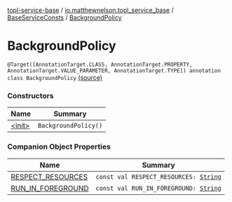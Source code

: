 [topl-service-base](../../../index.md) / [io.matthewnelson.topl_service_base](../../index.md) / [BaseServiceConsts](../index.md) / [BackgroundPolicy](./index.md)

# BackgroundPolicy

`@Target([AnnotationTarget.CLASS, AnnotationTarget.PROPERTY, AnnotationTarget.VALUE_PARAMETER, AnnotationTarget.TYPE]) annotation class BackgroundPolicy` [(source)](https://github.com/05nelsonm/TorOnionProxyLibrary-Android/blob/master/topl-service-base/src/main/java/io/matthewnelson/topl_service_base/BaseServiceConsts.kt#L94)

### Constructors

| Name | Summary |
|---|---|
| [&lt;init&gt;](-init-.md) | `BackgroundPolicy()` |

### Companion Object Properties

| Name | Summary |
|---|---|
| [RESPECT_RESOURCES](-r-e-s-p-e-c-t_-r-e-s-o-u-r-c-e-s.md) | `const val RESPECT_RESOURCES: `[`String`](https://kotlinlang.org/api/latest/jvm/stdlib/kotlin/-string/index.html) |
| [RUN_IN_FOREGROUND](-r-u-n_-i-n_-f-o-r-e-g-r-o-u-n-d.md) | `const val RUN_IN_FOREGROUND: `[`String`](https://kotlinlang.org/api/latest/jvm/stdlib/kotlin/-string/index.html) |
